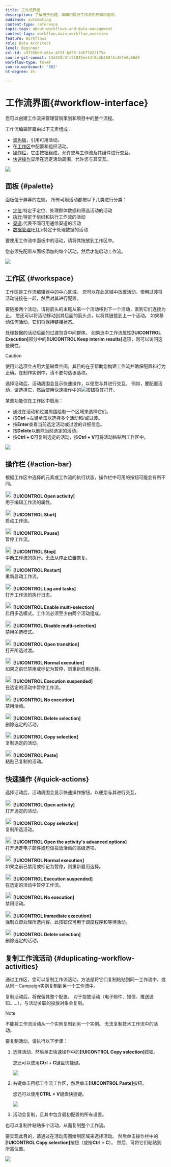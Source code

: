 ```yaml
---
title: 工作流界面
description: 了解用于创建、编辑和执行工作流的界面和选项。
audience: automating
content-type: reference
topic-tags: about-workflows-and-data-management
context-tags: workflow,main;workflow,overview
feature: Workflows
role: Data Architect
level: Beginner
exl-id: a3f35bb9-e61e-4f3f-b855-1d677422f75a
source-git-commit: 13d419c5fc51845ee14f8a3b288f4c467e0a60d9
workflow-type: tm+mt
source-wordcount: '802'
ht-degree: 4%

---
```


# 工作流界面{#workflow-interface}

您可以创建工作流来管理营销策划和项目中的整个流程。

工作流编辑屏幕由以下元素组成：

* [调色板](#palette)，引用可用活动。
* 在[工作区](#workspace)中配置和组织活动。
* [操作栏](#action-bar)，它由按钮组成，允许您与工作流及其组件进行交互。
* [快速操作](#quick-actions)显示在选定活动周围，允许您与其交互。

![](assets/wkf_overview.png)

## 面板 {#palette}

面板位于屏幕的左侧。 所有可用活动都按以下几类进行分类：

* [定位](../../automating/using/about-targeting-activities.md):特定于定位、处理群体数据和筛选活动的活动
* [执行](../../automating/using/about-execution-activities.md):特定于组织和执行工作流的活动
* [渠道](../../automating/using/about-channel-activities.md):代表不同可用通信渠道的活动
* [数据管理(ETL)](../../automating/using/about-data-management-activities.md):特定于处理数据的活动

要使用工作流中面板中的活动，请将其拖放到工作区中。

您必须先配置从面板添加的每个活动，然后才能启动工作流。

![](assets/workflow_palette.png)

## 工作区 {#workspace}

工作区是工作流编辑器中的中心区域。 您可以在此区域中放置活动，使用过渡将活动链接在一起，然后对其进行配置。

要链接两个活动，请将箭头的末尾从第一个活动移到下一个活动，直到它们连接为止。 您还可以将活动移动到其后面的箭头点，以将其链接到上一个活动。 如果移动任何活动，它们将保持链接状态。

处理数据的活动后面的过渡包含中间群体。 如果选中工作流属性&#x200B;**[!UICONTROL Execution]**&#x200B;部分中的&#x200B;**[!UICONTROL Keep interim results]**&#x200B;选项，则可以访问这些属性。

>[!CAUTION]
>
>使用此选项会占用大量磁盘空间，其目的在于帮助您构建工作流并确保配置和行为正确。在制作实例中，请不要勾选该选项。


选择活动后，活动周围会显示快速操作，以便您与其进行交互。 例如，要配置活动，请选择它，然后使用快速操作中的![](assets/edit_darkgrey-24px_table.png)按钮将其打开。

某些功能仅在工作区中启用：

* 通过在活动和过渡周围绘制一个区域来选择它们。
* 按&#x200B;**Ctrl** +左键单击以选择多个活动和/或过渡。
* 按&#x200B;**Enter**&#x200B;查看当前选定活动或过渡的详细信息。
* 按&#x200B;**Delete**&#x200B;以删除当前选定的活动。
* 按&#x200B;**Ctrl + C**&#x200B;可复制选定的活动，按&#x200B;**Ctrl + V**&#x200B;可将活动粘贴到工作区中。

![](assets/workflow_workspace.png)

## 操作栏 {#action-bar}

根据工作区中选择的元素或工作流的执行状态，操作栏中可用的按钮可能会有所不同。

<img height="21px" src="assets/edit_darkgrey-24px.png" /> **[!UICONTROL Open activity]**<br/>用于编辑工作流的属性。

<img height="21px" src="assets/play_darkgrey-24px_table.png" /> **[!UICONTROL Start]**<br/>启动工作流。

<img height="21px" src="assets/pause_darkgrey-24px_table.png" /> **[!UICONTROL Pause]**<br/>暂停工作流。

<img height="21px" src="assets/stop_darkgrey-24px_table.png" /> **[!UICONTROL Stop]**<br/>中断工作流的执行。无法从停止位置恢复。

<img height="21px" src="assets/pauseplay_darkgrey-24px_table.png" /> **[!UICONTROL Restart]**<br/>重新启动工作流。

<img height="21px" src="assets/printpreview_darkgrey-24px_table.png" /> **[!UICONTROL Log and tasks]**<br/>打开工作流的执行日志。

<img height="21px" src="assets/checkcircle_darkgrey-24px_table.png" /> **[!UICONTROL Enable multi-selection]**<br/>启用多选模式。工作流必须至少由两个活动组成。

<img height="21px" src="assets/closecircle_darkgrey-24px_table.png" /> **[!UICONTROL Disable multi-selection]**<br/>禁用多选模式。<br />

<img height="21px" src="assets/targeted.png" /> **[!UICONTROL Open transition]**<br/>打开所选过渡。<br />

<img height="21px" src="assets/check_darkgrey-24px_table.png" />  **[!UICONTROL Normal execution]**<br/>如果之前已禁用或标记为暂停，则重新启用选择。<br />

<img height="21px" src="assets/check_pause_darkgrey-24px_table.png" /> **[!UICONTROL Execution suspended]**<br/>在选定的活动中暂停工作流。<br />

<img height="21px" src="assets/checkdisable.png" /> **[!UICONTROL No execution]**<br/>禁用活动。<br />

<img height="21px" src="assets/delete_darkgrey-24px_table.png" /> **[!UICONTROL Delete selection]**<br/>删除选定的活动。<br />

<img height="21px" src="assets/copy_24px.png" /> **[!UICONTROL Copy selection]**<br/>复制选定的活动。

<img height="21px" src="assets/paste_24px.png" /> **[!UICONTROL Paste]**<br/>粘贴已复制的活动。

## 快速操作 {#quick-actions}

选择活动后，活动周围会显示快速操作按钮，以便您与其进行交互。

<img height="21px" src="assets/edit_darkgrey-24px.png" /> **[!UICONTROL Open activity]**<br/>打开选定的活动。

<img height="21px" src="assets/copy_24px.png" /> **[!UICONTROL Copy selection]**<br/>复制所选活动。

<img height="21px" src="assets/wkf_dlv_act_params_icon.png" /> **[!UICONTROL Open the activity's advanced options]**<br/>打开选定电子邮件或短信投放活动的高级选项。

<img height="21px" src="assets/check_darkgrey-24px_table.png" /> **[!UICONTROL Normal execution]**<br/>如果之前已禁用或标记为暂停，则重新启用选择。

<img height="21px" src="assets/check_pause_darkgrey-24px_table.png" /> **[!UICONTROL Execution suspended]**<br/>在选定的活动中暂停工作流。

<img height="21px" src="assets/checkdisable.png" /> **[!UICONTROL No execution]**<br/>禁用活动。

<img height="21px" src="assets/pending_darkgrey-24px_table.png" /> **[!UICONTROL Immediate execution]**<br/>强制立即处理所选内容。此按钮仅可用于<span class="uicontrol">调度程序</span>和<span class="uicontrol">等待</span>活动。

<img height="21px" src="assets/delete_darkgrey-24px_table.png" /> **[!UICONTROL Delete selection]**<br/>删除选定的活动。

## 复制工作流活动 {#duplicating-workflow-activities}

通过工作区，您可以复制工作流活动，方法是将它们复制粘贴到同一工作流中，或从同一Campaign实例复制到另一个工作流中。

复制活动后，将保留其整个配置。 对于投放活动（电子邮件、短信、推送通知……），与活动关联的投放对象会复制。

>[!NOTE]
>
>不能将工作流活动从一个实例复制到另一个实例。 无法复制技术工作流中的活动。

要复制活动，请执行以下步骤：

1. 选择活动，然后单击快速操作中的&#x200B;**[!UICONTROL Copy selection]**&#x200B;按钮。

   您还可以使用&#x200B;**Ctrl + C**&#x200B;键盘快捷键。

   ![](assets/wkf_copypaste1.png)

1. 右键单击目标工作流工作区，然后单击&#x200B;**[!UICONTROL Paste]**&#x200B;按钮。

   您还可以使用&#x200B;**CTRL + V**&#x200B;键盘快捷键。

   ![](assets/wkf_copypaste2.png)

1. 活动会复制，且其中包含最初配置的所有设置。

也可以复制并粘贴多个活动，从而复制整个工作流。

要实现此目的，请通过在活动周围绘制区域来选择活动。 然后单击操作栏中的&#x200B;**[!UICONTROL Copy selection]**&#x200B;按钮（或按&#x200B;**Ctrl + C**）。 然后，可将它们粘贴到所需位置。

![](assets/wkf_copypaste3.png)
